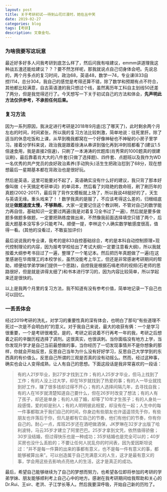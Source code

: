 ```yaml
---
layout: post
title: 关于考研初试——待到山花烂漫时，她在丛中笑
date: 2019-02-27
categories: blog
tags: [考研]
description: 文章金句。
---
```


### 为啥我要写这玩意
最近好多好多人问我考研到底怎么样了，然后问我有啥建议，emmm讲道理我这种战五渣还能给建议？？？要不然怎样呢，那我就说点自己切身体会吧。先说总的，两个月多点的复习时间，政治68，英语48，数学一74，专业课(833自控)114，总分304，我自己的感觉是考得还算不错，除了数学和预期有点不符合，其他都比较满意，自古英语渣的我只想过个线，虽然离历年工科自主划线50还差了两分，但是我觉得还行了。今天想写一下关于初试自己的方法和体会，**先声明此方法仅供参考，不承担任何后果。**

### 复习方法
因为一系列原因，我决定进行考研是2018年9月底(忘了哪天了)，此时剩余两个月左右的时间，时间紧张，所以我的复习方法比较刺激，简单地说：往死里肝。除了适当的休息吃饭和上课，从早到晚我都窝在一个好像神秘也不神秘的小房子里学习。接着分学科来说，政治我是跟着徐涛从串讲到强化再到冲刺班都看了(建议1.5倍速食用，我是直接2倍速)，只刷了一本涛涛的优题库(肖秀荣的1000题真的很建议刷)，最后靠着肖大大的八件套(只做了选择题)、四件套、点题班以及我作为WD一名优秀的共产党员的良好政治素养(手动狗头)活生生把政治怼到了68分，现在想想最后一星期基本都在背政治也是很好玩。

然后是英语，这里可能要对不起了，英语确实没有什么好的建议，我只背了那本好像叫做《十天搞定考研单词》的单词本，然后看了刘晓艳的救命班，刷了刷历年的真题(2002-2017)，最后背了背作文模板就上场了，所以我说48挺好的了，天生与英语无缘。重头戏来了！！数学我真的是服了，不应该考得这么差的，归根结底就是**做题速度太慢，不够熟练**，大家一定要记住这个教训啊，不管对自己的数学能力再自信，基础知识一定要过两遍(我是对着复习全书过了一遍)，然后就是要多做题多做题多做题，一定要把熟练度做出来，不然像我前面选择填空只错了两个，后面大题基本没写多少只能考74。顺便一提，李林这个人确实数学敏感度很高，值得一看。(其他的没看过，不敢妄加评价)

最后说说我的专业课，我考的是833自控基础综合，考的是本科自动控制原理+现代控制理论的内容，因为报考学校给出了考试大纲(一定要注意看大纲)，所以我就按着大纲参考书目过了一遍，整理了一个笔记本。然后把历年真题做了一遍(在这里感谢在华南理工的本校学长，虽然没能考上华工，但还是非常感谢考研期间的帮助，顺便给学弟学妹们提供一个思路)，自控我是根据石嗝老师的视频(石老师的思路很好，但是就是讲得太细了)和书本进行学习的，因为内容比较简单，所以学起来还是很快的。

以上是我两个月里的复习方法，我不知道有没有参考价值，简单地记录一下自己也可以回忆。

### 一丢丢体会
经过2019考研的洗礼，对学习的重要性真的深有体会，也明白了那句“有些道理不死过一次是不会明白的”的意义。对于我自己来说，最大的收获有俩：一个是学习很重要，一个是考研很难受。是的，考研之前说着不行再考一年的我，考研之后想着之前的辛酸历程选择了调剂。这很真实，也很讽刺。当你面临没有地方上学，当你发现升学才是自己当前最想做的事，当你经历了一切发现事情并不是你想象的那样，你就会开始反思，反思自己当年为什么没有好好学习，反思自己大学学到的东西真的有价值么，反思自己所谓的三观是否真的没有动摇么。然而，经过这种事，确实也会让人变得成熟，让人有自己的思想。下面这段话是我非常喜欢的一段话：

> 有的人21岁毕业，到27岁才找到工作；有的人25岁才毕业，但马上找到了工作；有的人没上过大学，却在18岁就找到了热爱的事；有的人一毕业就找到好工作，赚了很多钱却过得不开心；有的人选择间隔几年，去寻找自我；有的人在16岁就清楚知道自己要什么，但在26岁时改变了想法；有的人有了孩子，却还是单身；有的人结了婚，却等了10年才生孩子；有的人身处一段感情，爱的却是别人；有的人明明彼此相爱，却没有在一起；人生中的每一件事都取决于我们自己的时间，你身边有些朋友也许遥遥领先于你，有些朋友也许落后于你，但凡是都有它自己的节奏，他们有他们的节奏，你有你自己的。耐心一点，库班25岁还在酒吧做酒保，JK罗琳在32岁才出版了哈利波特，马云35岁才建立了阿里巴巴。25岁才拿到文凭，依然值得骄傲；30岁没结婚，但过得快乐也是一种成功；35岁结婚也是完全可以的；40岁买房也没什么丢脸的；不要让任何人扰乱你的时间表，因为爱因斯坦说过：“并不是每一件算的出来的事都有意义，也不是每一件有意义的事，都能够被算出来”。可以创造属于自己充满意义的人生，这才是最有意义的事，学会用这些去影响点亮他人的生活，这才是真正的成功。

最后，希望自己能够继续为了自己的梦想而努力，也希望各位即将参加的考研的学弟学妹、朋友能够顺利考上自己心中的地方。感谢在我考研期间给我帮助和关心的Dr.Rui、王sir、老洪、子江学长等人。然后我要深呼吸，开始自己新的历险了。
